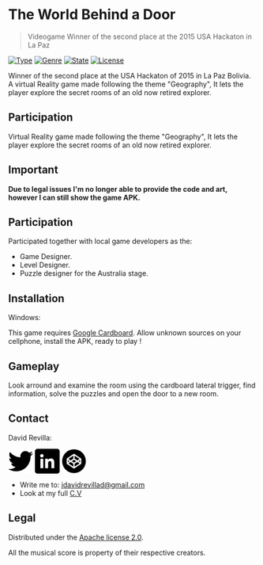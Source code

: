 # The World Behind a Door
> Videogame Winner of the second place at the 2015 USA Hackaton in La Paz

[![Type](https://img.shields.io/badge/Type-Videogame-945C1D.svg)](https://github.com/ZLTM/Taki)
[![Genre](https://img.shields.io/badge/Genre-Sensation-DDA76A.svg)](https://packagist.org/packages/phpunit/phpunit)
[![State](https://img.shields.io/badge/State-Beta-2C834F.svg)](https://packagist.org/packages/phpunit/phpunit)
[![License](https://img.shields.io/badge/License-Apache%202--0-343E7D.svg)](https://packagist.org/packages/phpunit/phpunit)

Winner of the second place at the USA Hackaton of 2015 in La Paz Bolivia.
A virtual Reality game made following the theme "Geography", It lets the player explore the secret rooms of an old now retired explorer.

## Participation
Virtual Reality game made following the theme "Geography", It lets the player explore the secret rooms of an old now retired explorer.

## Important
**Due to legal issues I'm no longer able to provide the code and art, however I can still show the game APK.**

## Participation

Participated together with local game developers as the:

* Game Designer.
* Level Designer.
* Puzzle designer for the Australia stage.

## Installation

Windows:

This game requires [Google Cardboard](https://vr.google.com/cardboard/).
Allow unknown sources on your cellphone, install the APK, ready to play !


## Gameplay

Look arround and examine the room using the cardboard lateral trigger, find information, solve the puzzles and open the door to a new room.

## Contact

David Revilla:

<a href="https://twitter.com/ZLTM_david" target="_blank">
  <img width="50" height="50" border="0" align="center"  src="twitter-logo.jpg"></a>
<a href="https://www.linkedin.com/in/zolutr/" target="_blank">
  <img width="50" height="50" border="0" align="center"  src="linkedin-logo.png"></a>
  <a href="https://codepen.io/zltm/pen/gXbZbJ" target="_blank">
  <img width="50" height="50" border="0" align="center"  src="codepen-logo.png"></a>

* Write me to: jdavidrevillad@gmail.com
* Look at my full [C.V](https://drive.google.com/drive/folders/0B9XODKe51qg8aFFXRE9aNE15QWc?usp=sharing)


## Legal

Distributed under the [Apache license 2.0](https://choosealicense.com/licenses/apache-2.0/). 

All the musical score is property of their respective creators.
